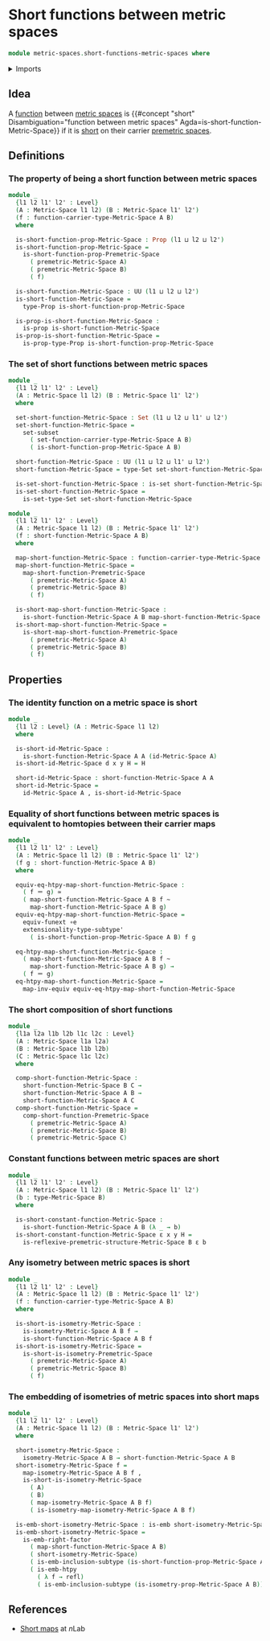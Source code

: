 # Short functions between metric spaces

```agda
module metric-spaces.short-functions-metric-spaces where
```

<details><summary>Imports</summary>

```agda
open import elementary-number-theory.positive-rational-numbers

open import foundation.dependent-pair-types
open import foundation.embeddings
open import foundation.equivalences
open import foundation.function-extensionality
open import foundation.function-types
open import foundation.homotopies
open import foundation.identity-types
open import foundation.propositional-truncations
open import foundation.propositions
open import foundation.sequences
open import foundation.sets
open import foundation.subtypes
open import foundation.universe-levels

open import metric-spaces.functions-metric-spaces
open import metric-spaces.isometry-metric-spaces
open import metric-spaces.metric-spaces
open import metric-spaces.short-functions-premetric-spaces
```

</details>

## Idea

A [function](metric-spaces.functions-metric-spaces.md) between
[metric spaces](metric-spaces.metric-spaces.md) is
{{#concept "short" Disambiguation="function between metric spaces" Agda=is-short-function-Metric-Space}}
if it is [short](metric-spaces.short-functions-premetric-spaces.md) on their
carrier [premetric spaces](metric-spaces.premetric-spaces.md).

## Definitions

### The property of being a short function between metric spaces

```agda
module _
  {l1 l2 l1' l2' : Level}
  (A : Metric-Space l1 l2) (B : Metric-Space l1' l2')
  (f : function-carrier-type-Metric-Space A B)
  where

  is-short-function-prop-Metric-Space : Prop (l1 ⊔ l2 ⊔ l2')
  is-short-function-prop-Metric-Space =
    is-short-function-prop-Premetric-Space
      ( premetric-Metric-Space A)
      ( premetric-Metric-Space B)
      ( f)

  is-short-function-Metric-Space : UU (l1 ⊔ l2 ⊔ l2')
  is-short-function-Metric-Space =
    type-Prop is-short-function-prop-Metric-Space

  is-prop-is-short-function-Metric-Space :
    is-prop is-short-function-Metric-Space
  is-prop-is-short-function-Metric-Space =
    is-prop-type-Prop is-short-function-prop-Metric-Space
```

### The set of short functions between metric spaces

```agda
module _
  {l1 l2 l1' l2' : Level}
  (A : Metric-Space l1 l2) (B : Metric-Space l1' l2')
  where

  set-short-function-Metric-Space : Set (l1 ⊔ l2 ⊔ l1' ⊔ l2')
  set-short-function-Metric-Space =
    set-subset
      ( set-function-carrier-type-Metric-Space A B)
      ( is-short-function-prop-Metric-Space A B)

  short-function-Metric-Space : UU (l1 ⊔ l2 ⊔ l1' ⊔ l2')
  short-function-Metric-Space = type-Set set-short-function-Metric-Space

  is-set-short-function-Metric-Space : is-set short-function-Metric-Space
  is-set-short-function-Metric-Space =
    is-set-type-Set set-short-function-Metric-Space

module _
  {l1 l2 l1' l2' : Level}
  (A : Metric-Space l1 l2) (B : Metric-Space l1' l2')
  (f : short-function-Metric-Space A B)
  where

  map-short-function-Metric-Space : function-carrier-type-Metric-Space A B
  map-short-function-Metric-Space =
    map-short-function-Premetric-Space
      ( premetric-Metric-Space A)
      ( premetric-Metric-Space B)
      ( f)

  is-short-map-short-function-Metric-Space :
    is-short-function-Metric-Space A B map-short-function-Metric-Space
  is-short-map-short-function-Metric-Space =
    is-short-map-short-function-Premetric-Space
      ( premetric-Metric-Space A)
      ( premetric-Metric-Space B)
      ( f)
```

## Properties

### The identity function on a metric space is short

```agda
module _
  {l1 l2 : Level} (A : Metric-Space l1 l2)
  where

  is-short-id-Metric-Space :
    is-short-function-Metric-Space A A (id-Metric-Space A)
  is-short-id-Metric-Space d x y H = H

  short-id-Metric-Space : short-function-Metric-Space A A
  short-id-Metric-Space =
    id-Metric-Space A , is-short-id-Metric-Space
```

### Equality of short functions between metric spaces is equivalent to homtopies between their carrier maps

```agda
module _
  {l1 l2 l1' l2' : Level}
  (A : Metric-Space l1 l2) (B : Metric-Space l1' l2')
  (f g : short-function-Metric-Space A B)
  where

  equiv-eq-htpy-map-short-function-Metric-Space :
    ( f ＝ g) ≃
    ( map-short-function-Metric-Space A B f ~
      map-short-function-Metric-Space A B g)
  equiv-eq-htpy-map-short-function-Metric-Space =
    equiv-funext ∘e
    extensionality-type-subtype'
      ( is-short-function-prop-Metric-Space A B) f g

  eq-htpy-map-short-function-Metric-Space :
    ( map-short-function-Metric-Space A B f ~
      map-short-function-Metric-Space A B g) →
    ( f ＝ g)
  eq-htpy-map-short-function-Metric-Space =
    map-inv-equiv equiv-eq-htpy-map-short-function-Metric-Space
```

### The short composition of short functions

```agda
module _
  {l1a l2a l1b l2b l1c l2c : Level}
  (A : Metric-Space l1a l2a)
  (B : Metric-Space l1b l2b)
  (C : Metric-Space l1c l2c)
  where

  comp-short-function-Metric-Space :
    short-function-Metric-Space B C →
    short-function-Metric-Space A B →
    short-function-Metric-Space A C
  comp-short-function-Metric-Space =
    comp-short-function-Premetric-Space
      ( premetric-Metric-Space A)
      ( premetric-Metric-Space B)
      ( premetric-Metric-Space C)
```

### Constant functions between metric spaces are short

```agda
module _
  {l1 l2 l1' l2' : Level}
  (A : Metric-Space l1 l2) (B : Metric-Space l1' l2')
  (b : type-Metric-Space B)
  where

  is-short-constant-function-Metric-Space :
    is-short-function-Metric-Space A B (λ _ → b)
  is-short-constant-function-Metric-Space ε x y H =
    is-reflexive-premetric-structure-Metric-Space B ε b
```

### Any isometry between metric spaces is short

```agda
module _
  {l1 l2 l1' l2' : Level}
  (A : Metric-Space l1 l2) (B : Metric-Space l1' l2')
  (f : function-carrier-type-Metric-Space A B)
  where

  is-short-is-isometry-Metric-Space :
    is-isometry-Metric-Space A B f →
    is-short-function-Metric-Space A B f
  is-short-is-isometry-Metric-Space =
    is-short-is-isometry-Premetric-Space
      ( premetric-Metric-Space A)
      ( premetric-Metric-Space B)
      ( f)
```

### The embedding of isometries of metric spaces into short maps

```agda
module _
  {l1 l2 l1' l2' : Level}
  (A : Metric-Space l1 l2) (B : Metric-Space l1' l2')
  where

  short-isometry-Metric-Space :
    isometry-Metric-Space A B → short-function-Metric-Space A B
  short-isometry-Metric-Space f =
    map-isometry-Metric-Space A B f ,
    is-short-is-isometry-Metric-Space
      ( A)
      ( B)
      ( map-isometry-Metric-Space A B f)
      ( is-isometry-map-isometry-Metric-Space A B f)

  is-emb-short-isometry-Metric-Space : is-emb short-isometry-Metric-Space
  is-emb-short-isometry-Metric-Space =
    is-emb-right-factor
      ( map-short-function-Metric-Space A B)
      ( short-isometry-Metric-Space)
      ( is-emb-inclusion-subtype (is-short-function-prop-Metric-Space A B))
      ( is-emb-htpy
        ( λ f → refl)
        ( is-emb-inclusion-subtype (is-isometry-prop-Metric-Space A B)))
```

## References

- [Short maps](https://ncatlab.org/nlab/show/short+map) at $n$Lab

